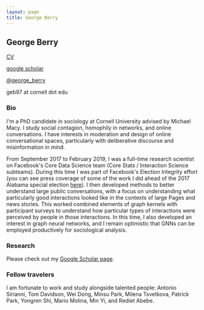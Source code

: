 ```yaml
---
layout: page
title: George Berry
---
```


## George Berry

[CV](georgeberry.github.io/cv.pdf)

[google scholar](https://scholar.google.com/citations?user=QqsOZm4AAAAJ&hl=en)

[@george_berry](https://twitter.com/george_berry)

geb97 at cornell dot edu

### Bio

I'm a PhD candidate in sociology at Cornell University advised by Michael Macy. I study social contagion, homophily in networks, and online conversations. I have interests in moderation and design of online conversational spaces, particularly with deliberative discourse and misinformation in mind.

From September 2017 to February 2019, I was a full-time research scientist on Facebook's Core Data Science team (Core Stats / Interaction Science subteams). During this time I was part of Facebook's Election Integrity effort (you can see press coverage of some of the work I did ahead of the 2017 Alabama special election [here](https://money.cnn.com/2018/03/21/technology/mark-zuckerberg-cnn-interview-transcript/index.html)). I then developed methods to better understand large public conversations, with a focus on understanding what particularly good interactions looked like in the contexts of large Pages and news stories. This worked combined elements of graph kernels with participant surveys to understand how particular types of interactions were perceived by people in those interactions. In this time, I also developed an interest in graph neural networks, and I remain optimistic that GNNs can be employed productively for sociological analysis.

### Research

Please check out my [Google Scholar page](https://scholar.google.com/citations?user=QqsOZm4AAAAJ&hl=en).


### Fellow travelers

I am fortunate to work and study alongside talented people: Antonio Sirianni, Tom Davidson, Wei Dong, Minsu Park, Milena Tsvetkova, Patrick Park, Yongren Shi, Mario Molina, Min Yi, and Rediet Abebe.
